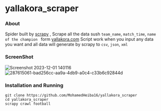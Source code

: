 # yallakora_scraper

### About 

Spider built by [scrapy](https://scrapy.org/) , Scrape all the data sush `team_name`, `match_time`, `name of the champion ` form [yallakora.com](https://www.yallakora.com/match-center)
Script work when you input any data you want and all data will generate by scrapy to `csv`, `json`, `xml` 

### ScreenShot 
![Screenshot 2023-12-01 140116](https://github.com/MohamedHeiba16/yallakora_scraper/assets/152610603/a4468937-c1b7-4bb2-8f81-fcefb1bd4c3c)
![287615061-bad256cc-aa9a-4db9-a0c4-c33b6c92844d](https://github.com/MohamedHeiba16/yallakora_scraper/assets/152610603/53743e69-39bb-46a5-b377-399538e0c408)




### Installation and Running

```
git clone https://github.com/MohamedHeiba16/yallakora_scraper
cd yallakora_scraper
scrapy crawl football
```
